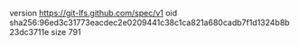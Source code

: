 version https://git-lfs.github.com/spec/v1
oid sha256:96ed3c31773eacdec2e0209441c38c1ca821a680cadb7f1d1324b8b23dc3711e
size 791
